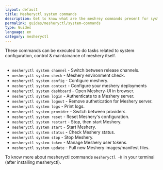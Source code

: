 ```yaml
---
layout: default
title: Mesheryctl system commands 
description: Get to know what are the meshrey commands present for system model
permalink: guides/mesheryctl/system-commands
type: Guides
language: en
category: mesheryctl
---
```




These commands can be executed to do tasks related to system configuration, control & maintainance of meshery itself.
<br><br>

* `mesheryctl system channel`   -  Switch between release channels.
* `mesheryctl system check`     -  Meshery environment check.
* `mesheryctl system config`    -  Configure meshery.
* `mesheryctl system context`   -  Configure your meshery deployments
* `mesheryctl system dashboard` -  Open Meshery-UI in browser. 
* `mesheryctl system login`     -  Authenticate to a Meshery server.
* `mesheryctl system logout`    -  Remove authetication for Meshery server.
* `mesheryctl system logs`      -  Print logs.
* `mesheryctl system provider`  -  Switch between providers.
* `mesheryctl system reset`     -  Reset Meshery's configuration.
* `mesheryctl system restart`   -  Stop, then start Meshery.
* `mesheryctl system start`     -  Start Meshery.
* `mesheryctl system status`    -  Check Meshery status.
* `mesheryctl system stop`      -  Stop Meshery.
* `mesheryctl system token`     -  Manage Meshery user tokens.
* `mesheryctl system update`    -  Pull new Meshery images/manifest files.

To know more about mesheryctl commands `mesheryctl -h` in your terminal (after installing mesheryctl).